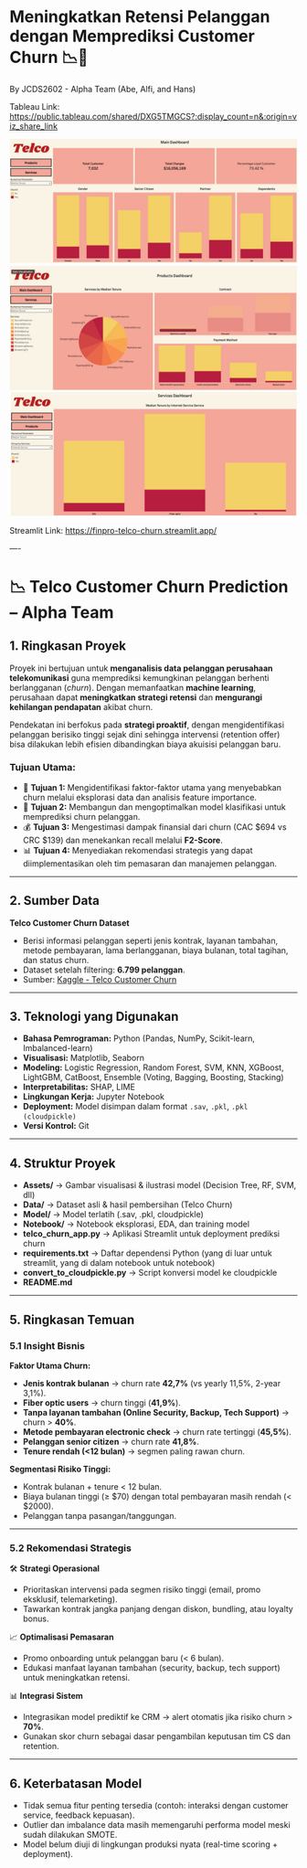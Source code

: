 # Meningkatkan Retensi Pelanggan dengan Memprediksi Customer Churn 📉📱
By JCDS2602 - Alpha Team (Abe, Alfi, and Hans)

Tableau Link: https://public.tableau.com/shared/DXG5TMGCS?:display_count=n&:origin=viz_share_link

![Screenshot](https://github.com/PurwadhikaDev/AlphaGroup_JC_DS_FT_BSD_26_FinalProject/blob/main/Assets/dash1.jpg)
![Screenshot](https://github.com/PurwadhikaDev/AlphaGroup_JC_DS_FT_BSD_26_FinalProject/blob/main/Assets/dash2.jpg)
![Screenshot](https://github.com/PurwadhikaDev/AlphaGroup_JC_DS_FT_BSD_26_FinalProject/blob/main/Assets/dash3.jpg)


Streamlit Link: https://finpro-telco-churn.streamlit.app/

—-

# 📉 Telco Customer Churn Prediction – Alpha Team

## 1. Ringkasan Proyek
Proyek ini bertujuan untuk **menganalisis data pelanggan perusahaan telekomunikasi** guna memprediksi kemungkinan pelanggan berhenti berlangganan (*churn*). Dengan memanfaatkan **machine learning**, perusahaan dapat **meningkatkan strategi retensi** dan **mengurangi kehilangan pendapatan** akibat churn.  

Pendekatan ini berfokus pada **strategi proaktif**, dengan mengidentifikasi pelanggan berisiko tinggi sejak dini sehingga intervensi (retention offer) bisa dilakukan lebih efisien dibandingkan biaya akuisisi pelanggan baru.

### Tujuan Utama:
- 🎯 **Tujuan 1:** Mengidentifikasi faktor-faktor utama yang menyebabkan churn melalui eksplorasi data dan analisis feature importance.  
- 🧠 **Tujuan 2:** Membangun dan mengoptimalkan model klasifikasi untuk memprediksi churn pelanggan.  
- 💰 **Tujuan 3:** Mengestimasi dampak finansial dari churn (CAC $694 vs CRC $139) dan menekankan recall melalui **F2-Score**.  
- 📊 **Tujuan 4:** Menyediakan rekomendasi strategis yang dapat diimplementasikan oleh tim pemasaran dan manajemen pelanggan.  

---

## 2. Sumber Data
**Telco Customer Churn Dataset**  

- Berisi informasi pelanggan seperti jenis kontrak, layanan tambahan, metode pembayaran, lama berlangganan, biaya bulanan, total tagihan, dan status churn.  
- Dataset setelah filtering: **6.799 pelanggan**.  
- Sumber: [Kaggle - Telco Customer Churn](https://www.kaggle.com/datasets/blastchar/telco-customer-churn/)

---

## 3. Teknologi yang Digunakan
- **Bahasa Pemrograman:** Python (Pandas, NumPy, Scikit-learn, Imbalanced-learn)  
- **Visualisasi:** Matplotlib, Seaborn  
- **Modeling:** Logistic Regression, Random Forest, SVM, KNN, XGBoost, LightGBM, CatBoost, Ensemble (Voting, Bagging, Boosting, Stacking)  
- **Interpretabilitas:** SHAP, LIME  
- **Lingkungan Kerja:** Jupyter Notebook  
- **Deployment:** Model disimpan dalam format `.sav`, `.pkl`, `.pkl (cloudpickle)`  
- **Versi Kontrol:** Git  

---

## 4. Struktur Proyek
- **Assets/** → Gambar visualisasi & ilustrasi model (Decision Tree, RF, SVM, dll)  
- **Data/** → Dataset asli & hasil pembersihan (Telco Churn)  
- **Model/** → Model terlatih (.sav, .pkl, cloudpickle)  
- **Notebook/** → Notebook eksplorasi, EDA, dan training model  
- **telco_churn_app.py** → Aplikasi Streamlit untuk deployment prediksi churn  
- **requirements.txt** → Daftar dependensi Python (yang di luar untuk streamlit, yang di dalam notebook untuk notebook) 
- **convert_to_cloudpickle.py** → Script konversi model ke cloudpickle  
- **README.md**


---

## 5. Ringkasan Temuan

### 5.1 Insight Bisnis
**Faktor Utama Churn:**
- **Jenis kontrak bulanan** → churn rate **42,7%** (vs yearly 11,5%, 2-year 3,1%).  
- **Fiber optic users** → churn tinggi (**41,9%**).  
- **Tanpa layanan tambahan (Online Security, Backup, Tech Support)** → churn > **40%**.  
- **Metode pembayaran electronic check** → churn rate tertinggi (**45,5%**).  
- **Pelanggan senior citizen** → churn rate **41,8%**.  
- **Tenure rendah (<12 bulan)** → segmen paling rawan churn.  

**Segmentasi Risiko Tinggi:**
- Kontrak bulanan + tenure < 12 bulan.  
- Biaya bulanan tinggi (≥ $70) dengan total pembayaran masih rendah (< $2000).  
- Pelanggan tanpa pasangan/tanggungan.  

---

### 5.2 Rekomendasi Strategis
🛠️ **Strategi Operasional**
- Prioritaskan intervensi pada segmen risiko tinggi (email, promo eksklusif, telemarketing).  
- Tawarkan kontrak jangka panjang dengan diskon, bundling, atau loyalty bonus.  

📈 **Optimalisasi Pemasaran**
- Promo onboarding untuk pelanggan baru (< 6 bulan).  
- Edukasi manfaat layanan tambahan (security, backup, tech support) untuk meningkatkan retensi.  

📊 **Integrasi Sistem**
- Integrasikan model prediktif ke CRM → alert otomatis jika risiko churn > **70%**.  
- Gunakan skor churn sebagai dasar pengambilan keputusan tim CS dan retention.  

---

## 6. Keterbatasan Model
- Tidak semua fitur penting tersedia (contoh: interaksi dengan customer service, feedback kepuasan).  
- Outlier dan imbalance data masih memengaruhi performa model meski sudah dilakukan SMOTE.  
- Model belum diuji di lingkungan produksi nyata (real-time scoring + deployment).  
